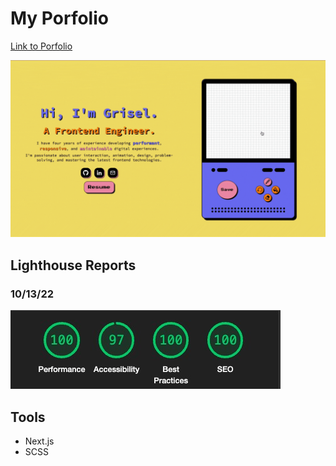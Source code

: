 # My Porfolio

[Link to Porfolio](https://grisel.me)

![Portfolio Preview GIF](https://github.com/GriselSanchez/readme-files/blob/main/portfolio.gif)

## Lighthouse Reports
### 10/13/22
![Lighthouse Report 10/13/22](https://github.com/GriselSanchez/readme-files/blob/main/lighthouse-portfolio.jpeg)


## Tools

- Next.js
- SCSS
